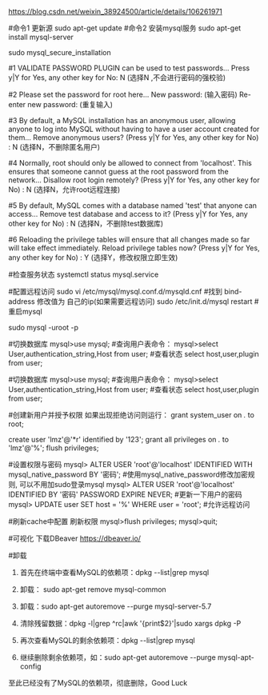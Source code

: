 https://blog.csdn.net/weixin_38924500/article/details/106261971

#命令1 更新源
sudo apt-get update
#命令2 安装mysql服务
sudo apt-get install mysql-server

sudo mysql_secure_installation

#1
VALIDATE PASSWORD PLUGIN can be used to test passwords...
Press y|Y for Yes, any other key for No: N (选择N ,不会进行密码的强校验)

#2
Please set the password for root here...
New password: (输入密码)
Re-enter new password: (重复输入)

#3
By default, a MySQL installation has an anonymous user,
allowing anyone to log into MySQL without having to have
a user account created for them...
Remove anonymous users? (Press y|Y for Yes, any other key for No) : N (选择N，不删除匿名用户)

#4
Normally, root should only be allowed to connect from
'localhost'. This ensures that someone cannot guess at
the root password from the network...
Disallow root login remotely? (Press y|Y for Yes, any other key for No) : N (选择N，允许root远程连接)

#5
By default, MySQL comes with a database named 'test' that
anyone can access...
Remove test database and access to it? (Press y|Y for Yes, any other key for No) : N (选择N，不删除test数据库)

#6
Reloading the privilege tables will ensure that all changes
made so far will take effect immediately.
Reload privilege tables now? (Press y|Y for Yes, any other key for No) : Y (选择Y，修改权限立即生效)

#检查服务状态
systemctl status mysql.service

#配置远程访问
sudo vi /etc/mysql/mysql.conf.d/mysqld.cnf #找到 bind-address 修改值为 自己的ip(如果需要远程访问)
sudo /etc/init.d/mysql restart #重启mysql

sudo mysql -uroot -p

#切换数据库
mysql>use mysql;
#查询用户表命令：
mysql>select User,authentication_string,Host from user;
#查看状态
select host,user,plugin from user;

#切换数据库
mysql>use mysql;
#查询用户表命令：
mysql>select User,authentication_string,Host from user;
#查看状态
select host,user,plugin from user;

#创建新用户并授予权限
如果出现拒绝访问则运行：
	grant system_user on *.* to root;
	
create user 'lmz'@'*r' identified by '123';
grant all privileges on *.* to 'lmz'@'%';
flush privileges;	


#设置权限与密码
mysql> ALTER USER 'root'@'localhost' IDENTIFIED WITH mysql_native_password BY '密码'; #使用mysql_native_password修改加密规则, 可以不用加sudo登录mysql
mysql> ALTER USER 'root'@'localhost' IDENTIFIED BY '密码' PASSWORD EXPIRE NEVER; #更新一下用户的密码
mysql> UPDATE user SET host = '%' WHERE user = 'root'; #允许远程访问

#刷新cache中配置 刷新权限
mysql>flush privileges; 
mysql>quit;

#可视化
下载DBeaver 
https://dbeaver.io/

#卸载
1. 首先在终端中查看MySQL的依赖项：dpkg --list|grep mysql

2. 卸载： sudo apt-get remove mysql-common

3. 卸载：sudo apt-get autoremove --purge mysql-server-5.7

4. 清除残留数据：dpkg -l|grep ^rc|awk '{print$2}'|sudo xargs dpkg -P

5. 再次查看MySQL的剩余依赖项：dpkg --list|grep mysql

6. 继续删除剩余依赖项，如：sudo apt-get autoremove --purge mysql-apt-config

至此已经没有了MySQL的依赖项，彻底删除，Good Luck


